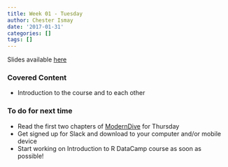 ```yaml
---
title: Week 01 - Tuesday
author: Chester Ismay
date: '2017-01-31'
categories: []
tags: []
---
```


Slides available [here](http://ismayc.github.io/soc301_s2017/slides/week01-tues.html)

### Covered Content
- Introduction to the course and to each other


### To do for next time
- Read the first two chapters of [ModernDive](http://moderndive.com) for Thursday
- Get signed up for Slack and download to your computer and/or mobile device
- Start working on Introduction to R DataCamp course as soon as possible!